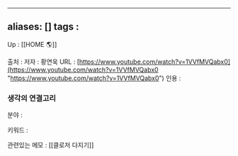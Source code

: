  ---
aliases: []
tags : 
---
Up : [[HOME 🌎]]

출처 :
저자 : 황연욱
URL : [https://www.youtube.com/watch?v=1VVfMVQabx0](https://www.youtube.com/watch?v=1VVfMVQabx0 "https://www.youtube.com/watch?v=1VVfMVQabx0")
인용 : 



### 생각의 연결고리
분야 :

키워드 :

관련있는 메모 : [[클로저 다지기]]
